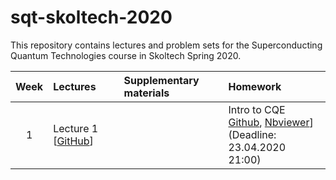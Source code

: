 # sqt-skoltech-2020

This repository contains lectures and problem sets for the Superconducting Quantum Technologies course in Skoltech Spring 2020.

| Week | Lectures | Supplementary materials | Homework | 
|:------:|:----------|:----------|:----------|
|1| Lecture 1 [[GitHub](Lectures/SQT_2020_1a.pdf)] || Intro to CQE [Github](HW1-intro-to-CQE/HW1-Intro-to-CQE-I.ipynb), [Nbviewer](https://nbviewer.jupyter.org)] <br> (Deadline: 23.04.2020 21:00)|
